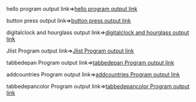 hello program output link=>[hello program output link](https://github.com/poojaK853/JavaPrograms/blob/main/p4_a.png)

button press output link=>[button press output link](https://github.com/poojaK853/JavaPrograms/blob/main/p4_b.png)

digitalclock and hourglass output link=>[digitalclock and hourglass output link](https://github.com/poojaK853/JavaPrograms/blob/main/p4_c.jpg)

Jlist Program output link=>[Jlist Program output link](https://github.com/poojaK853/JavaPrograms/blob/main/p5_a.png)

tabbedepan Program output link=>[tabbedepan Program output link](https://github.com/poojaK853/JavaPrograms/blob/main/p5_b.png)

addcountries Program output link=>[addcountries Program output link](https://github.com/poojaK853/JavaPrograms/blob/main/p5_c.png)

tabbedepancolor Program output link=>[tabbedepancolor Program output link](https://github.com/poojaK853/JavaPrograms/blob/main/p5_d.png)
